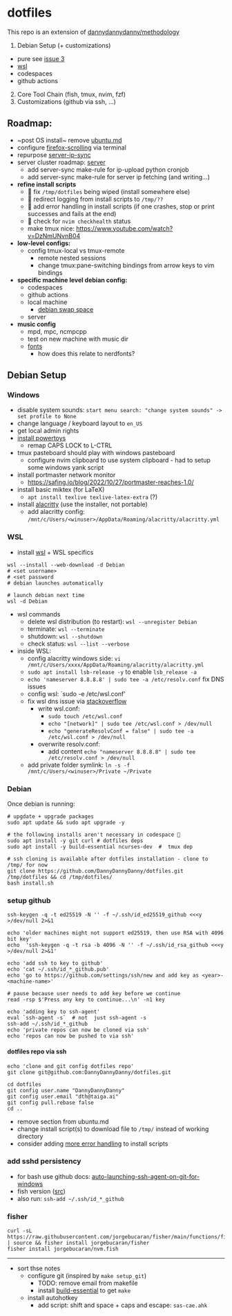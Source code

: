 # dotfiles

This repo is an extension of [dannydannydanny/methodology](https://github.com/DannyDannyDanny/methodology/)

1. Debian Setup (+ customizations)
  * pure see [issue 3]([url](https://github.com/DannyDannyDanny/dotfiles/issues/3))
  * [wsl](#wsl)
  * codespaces
  * github actions
2. Core Tool Chain (fish, tmux, nvim, fzf)
3. Customizations (github via ssh, ...)

## Roadmap:

* ~post OS install~ remove [ubuntu.md](ubuntu.md)
* configure [firefox-scrolling](firefox-scrolling.md) via terminal
* repurpose [server-ip-sync](server-ip-sync.md)
* server cluster roadmap: [server](server.md)
  * add server-sync make-rule for ip-upload python cronjob
  * add server-sync make-rule for server ip fetching (and writing...)
* **refine install scripts**
  * :bug: fix `/tmp/dotfiles` being wiped (install somewhere else)
  * :memo: redirect logging from install scripts to `/tmp/??`
  * :goal_net: add error handling in install scripts (if one crashes, stop or print successes and fails at the end)
  * :art: check for `nvim checkhealth` status
  * make tmux nice: https://www.youtube.com/watch?v=DzNmUNvnB04
* **low-level configs:**
  * config tmux-local vs tmux-remote
    * remote nested sessions
    * change tmux:pane-switching bindings from arrow keys to vim bindings
* **specific machine level debian config:**
  * codespaces
  * github actions
  * local machine
    * [debian swap space](https://www.digitalocean.com/community/tutorials/how-to-add-swap-space-on-debian-11)
  * server
* **music config**
  * mpd, mpc, ncmpcpp
  * test on new machine with music dir
  * [fonts](https://www.programmingfonts.org/)
    * how does this relate to nerdfonts?

## Debian Setup

### Windows

* disable system sounds: `start menu search: "change system sounds" -> set profile to None`
* change language / keyboard layout to `en_US`
* get local admin rights
* [install powertoys](https://docs.microsoft.com/en-us/windows/powertoys/install#install-with-windows-executable-file-via-github)
  * remap CAPS LOCK to L-CTRL
* tmux pasteboard should play with windows pasteboard
  * configure nvim clipboard to use system clipboard - had to setup some windows yank script
* install portmaster network monitor
  * https://safing.io/blog/2022/10/27/portmaster-reaches-1.0/
* install basic miktex (for LaTeX)
  * `apt install texlive texlive-latex-extra` (?)
* install [alacritty](https://alacritty.org/) (use the installer, not portable)
  * add alacritty config: `/mnt/c/Users/<winuser>/AppData/Roaming/alacritty/alacritty.yml`

### WSL

* install [wsl](https://docs.microsoft.com/en-us/windows/wsl/install#install-wsl-command) + WSL specifics

```
wsl --install --web-download -d Debian
# <set username>
# <set password
# debian launches automatically

# launch debian next time
wsl -d Debian
```

* wsl commands
  * delete wsl distribution (to restart): `wsl --unregister Debian`
  * terminate: `wsl --terminate`
  * shutdown: `wsl --shutdown`
  * check status: `wsl --list --verbose`
* inside WSL:
  * config alacritty windows side: `vi /mnt/c/Users/xxxx/AppData/Roaming/alacritty/alacritty.yml`
  * `sudo apt install lsb-release -y` to enable `lsb_release -a`
  * `echo 'nameserver 8.8.8.8' | sudo tee -a /etc/resolv.conf` fix DNS issues
  * config wsl: `sudo -e /etc/wsl.conf'
  * fix wsl dns issue via [stackoverflow](https://askubuntu.com/questions/91543/apt-get-update-fails-to-fetch-files-temporary-failure-resolving-error/91595#comment1911934_91595)
    * write wsl.conf:
      * `sudo touch /etc/wsl.conf`
      * `echo "[network]" | sudo tee /etc/wsl.conf > /dev/null`
      * `echo "generateResolvConf = false" | sudo tee -a /etc/wsl.conf > /dev/null`
    * overwrite resolv.conf:
      * add content `echo "nameserver 8.8.8.8" | sudo tee /etc/resolv.conf > /dev/null`
  * add private folder symlink: `ln -s -f /mnt/c/Users/<winuser>/Private ~/Private`


### Debian

Once debian is running:

```
# upgdate + upgrade packages
sudo apt update && sudo apt upgrade -y

# the following installs aren't necessary in codespace 🤔
sudo apt install -y git curl # dotfiles deps
sudo apt install -y build-essential ncurses-dev  #  tmux dep

# ssh cloning is available after dotfiles installation - clone to /tmp/ for now
git clone https://github.com/DannyDannyDanny/dotfiles.git /tmp/dotfiles && cd /tmp/dotfiles/
bash install.sh
```


### setup github

```
ssh-keygen -q -t ed25519 -N '' -f ~/.ssh/id_ed25519_github <<<y >/dev/null 2>&1

echo 'older machines might not support ed25519, then use RSA with 4096 bit key'
echo  'ssh-keygen -q -t rsa -b 4096 -N '' -f ~/.ssh/id_rsa_github <<<y >/dev/null 2>&1'

echo 'add ssh to key to github'
echo 'cat ~/.ssh/id_*_github.pub'
echo 'go to https://github.com/settings/ssh/new and add key as <year>-<machine-name>'

# pause because user needs to add key before we continue
read -rsp $'Press any key to continue...\n' -n1 key

echo 'adding key to ssh-agent'
eval `ssh-agent -s`  # not  just ssh-agent -s
ssh-add ~/.ssh/id_*_github
echo 'private repos can now be cloned via ssh'
echo 'repos can now be pushed to via ssh'
```

#### dotfiles repo via ssh

```
echo 'clone and git config dotfiles repo'
git clone git@github.com:DannyDannyDanny/dotfiles.git

cd dotfiles
git config user.name "DannyDannyDanny"
git config user.email "dth@taiga.ai"
git config pull.rebase false
cd ..

```
* remove section from ubuntu.md
* change install script(s) to download file to `/tmp/` instead of working directory
* consider adding [more error handling](https://tecadmin.net/bash-error-detection-and-handling-tips-and-tricks/) to install scripts

### add sshd persistency

* for bash use github docs: [auto-launching-ssh-agent-on-git-for-windows](https://docs.github.com/en/authentication/connecting-to-github-with-ssh/working-with-ssh-key-passphrases#auto-launching-ssh-agent-on-git-for-windows)
* fish version ([src](https://gist.github.com/josh-padnick/c90183be3d0e1feb89afd7573505cab3?permalink_comment_id=3570155#gistcomment-3570155))
* also run: `ssh-add ~/.ssh/id_*_github`


### fisher
```
curl -sL https://raw.githubusercontent.com/jorgebucaran/fisher/main/functions/fisher.fish | source && fisher install jorgebucaran/fisher
fisher install jorgebucaran/nvm.fish
```

***

* sort thse notes
  * configure git (inspired by `make setup_git`)
    * TODO: remove email from makefile
    * install [build-essential](https://askubuntu.com/a/753113/882709) to get `make`
  * install autohotkey
    * add script: shift and space + caps and escape: `sas-cae.ahk`
